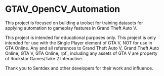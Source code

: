 # GTAV_OpenCV_Automation
This project is focused on building a toolset for training datasets for applying automation to gameplay features in Grand Theft Auto V.



This project is intended for educational purposes only. This project is only intended for use with the Single Player element of GTA V, NOT for use in GTA Online.
Any and all references to Grand Theft Auto V, Grand Theft Auto Online, GTA V, GTA Online, rpf., including any assets of GTA V are property of Rockstar Games/Take 2 Interactive.

Thank you to Sentdex and other developers for their work and influence.
